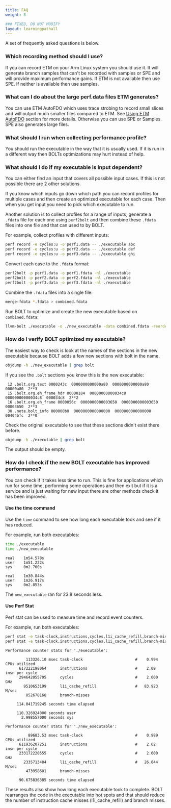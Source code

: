 ```yaml
---
title: FAQ
weight: 8

### FIXED, DO NOT MODIFY
layout: learningpathall
---
```


A set of frequently asked questions is below.

### Which recording method should I use?

If you can record ETM on your Arm Linux system you should use it. It will generate branch samples that can't be recorded with samples or SPE and will provide maximum performance gains. If ETM is not available then use SPE. If neither is available then use samples.

### What can I do about the large perf.data files ETM generates?

You can use ETM AutoFDO which uses trace strobing to record small slices and will output much smaller files compared to ETM. See [Using ETM AutoFDO](../bolt-etm/#using-etm-autofdo) section for more details. Otherwise you can use SPE or Samples. SPE also generates large files.

### What should I run when collecting performance profile?

You should run the executable in the way that it is usually used. If it is run in a different way then BOLTs optimizations may hurt instead of help.

### What should I do if my executable is input dependent?

You can either find an input that covers all possible input cases. If this is not possible there are 2 other solutions. 

If you know which inputs go down which path you can record profiles for multiple cases and then create an optimized executable for each case. Then when you get input you need to pick which executable to run.

Another solution is to collect profiles for a range of inputs, generate a `.fdata` file for each one using `perf2bolt` and then combine these `.fdata` files into one file and that can used to by BOLT.

For example, collect profiles with different inputs:

```bash { target="ubuntu:latest" }
perf record -e cycles:u -o perf1.data -- ./executable abc
perf record -e cycles:u -o perf2.data -- ./executable def
perf record -e cycles:u -o perf3.data -- ./executable ghi
```

Convert each case to the `.fdata` format:

```bash { target="ubuntu:latest" }
perf2bolt -p perf1.data -o perf1.fdata -nl ./executable
perf2bolt -p perf2.data -o perf2.fdata -nl ./executable
perf2bolt -p perf3.data -o perf3.fdata -nl ./executable
```

Combine the `.fdata` files into a single file: 

```bash { target="ubuntu:latest" }
merge-fdata *.fdata > combined.fdata
```

Run BOLT to optimize and create the new executable based on `combined.fdata`:

```bash { target="ubuntu:latest" }
llvm-bolt ./executable -o ./new_executable -data combined.fdata -reorder-blocks=ext-tsp -reorder-functions=hfsort -split-functions -split-all-cold -split-eh -dyno-stats
```

### How do I verify BOLT optimized my executable?

The easiest way to check is look at the names of the sections in the new executable because BOLT adds a few new sections with bolt in the name.

```bash { target="ubuntu:latest" }
objdump -h ./new_executable | grep bolt
```

If you see the `.bolt` sections you know this is the new executable:

```output
 12 .bolt.org.text 0000243c  0000000000000a80  0000000000000a80  00000a80  2**3
 15 .bolt.org.eh_frame_hdr 00000184  00000000000034c8  00000000000034c8  000034c8  2**2
 16 .bolt.org.eh_frame 0000056c  0000000000003650  0000000000003650  00003650  2**3
 30 .note.bolt_info 000000b0  0000000000000000  0000000000000000  00404bfc  2**0
```

Check the original executable to see that these sections didn't exist there before.

```bash { target="ubuntu:latest" }
objdump -h ./executable | grep bolt
```

The output should be empty.

### How do I check if the new BOLT executable has improved performance?

You can check if it takes less time to run. This is fine for applications which run for some time, performing some operations and then exit but if it is a service and is just waiting for new input there are other methods check it has been improved.

#### Use the time command

Use the `time` command to see how long each executable took and see if it has reduced.

For example, run both executables:

```bash { target="ubuntu:latest" }
time ./executable
time ./new_executable
```

```output
real    1m54.578s
user    1m51.222s
sys     0m2.700s

real    1m30.844s
user    1m26.917s
sys     0m2.853s
```

The `new_executable` ran for 23.8 seconds less.

#### Use Perf Stat

Perf stat can be used to measure time and record event counters.

For example, run both executables:

```bash { target="ubuntu:latest" }
perf stat -e task-clock,instructions,cycles,l1i_cache_refill,branch-misses -- ./executable
perf stat -e task-clock,instructions,cycles,l1i_cache_refill,branch-misses -- ./new_executable
```

```output
Performance counter stats for './executable':

         113326.10 msec task-clock                       #    0.994 CPUs utilized
      617222198064      instructions                     #    2.09  insn per cycle
      294642055705      cycles                           #    2.600 GHz
        9510653199      l1i_cache_refill                 #   83.923 M/sec
         852678168      branch-misses

     114.041719245 seconds time elapsed

     110.326924000 seconds user
       2.998557000 seconds sys

Performance counter stats for './new_executable':

          89683.53 msec task-clock                       #    0.989 CPUs utilized
      611936207251      instructions                     #    2.62  insn per cycle
      233172220555      cycles                           #    2.600 GHz
        2335713484      l1i_cache_refill                 #   26.044 M/sec
         473958601      branch-misses

      90.675836385 seconds time elapsed
```

These results also show how long each executable took to complete. BOLT rearranges the code in the executable into hot spots and that should reduce the number of instruction cache misses (l1i_cache_refill) and branch misses.
